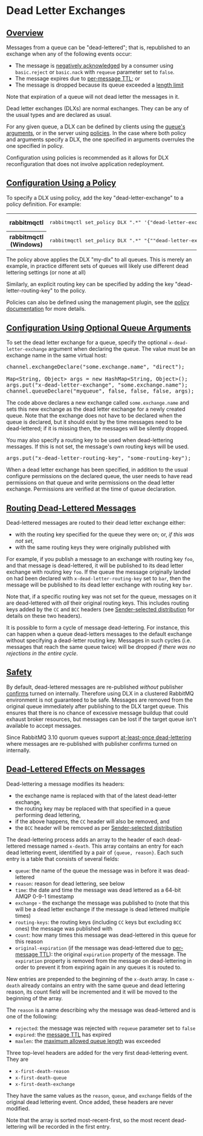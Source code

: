 <!--
Copyright (c) 2007-2021 VMware, Inc. or its affiliates.

All rights reserved. This program and the accompanying materials
are made available under the terms of the under the Apache License,
Version 2.0 (the "License”); you may not use this file except in compliance
with the License. You may obtain a copy of the License at

https://www.apache.org/licenses/LICENSE-2.0

Unless required by applicable law or agreed to in writing, software
distributed under the License is distributed on an "AS IS" BASIS,
WITHOUT WARRANTIES OR CONDITIONS OF ANY KIND, either express or implied.
See the License for the specific language governing permissions and
limitations under the License.
-->

# Dead Letter Exchanges

## <a id="overview" class="anchor" href="#overview">Overview</a>

Messages from a queue can be "dead-lettered"; that is, republished to
an exchange when any of the following events occur:

 * The message is [negatively acknowledged](/confirms.html) by a consumer using `basic.reject` or
   `basic.nack` with `requeue` parameter set to `false`.
 * The message expires due to [per-message TTL](/ttl.html); or
 * The message is dropped because its queue exceeded a [length limit](/maxlength.html)

Note that expiration of a queue will not dead letter the messages in it.

Dead letter exchanges (DLXs) are normal exchanges. They can be
any of the usual types and are declared as usual.

For any given queue, a DLX can be defined by clients using the
[queue's arguments](/queues.html#optional-arguments), or in the server
using [policies](/parameters.html#policies). In the
case where both policy and arguments specify a DLX, the one
specified in arguments overrules the one specified in policy.

Configuration using policies is recommended as it allows for DLX
reconfiguration that does not involve application redeployment.

## <a id="using-policies" class="anchor" href="#using-policies">Configuration Using a Policy</a>

To specify a DLX using policy, add the key "dead-letter-exchange"
to a policy definition. For example:

<table>
  <tr>
    <th>rabbitmqctl</th>
    <td>
<pre class="lang-bash">
rabbitmqctl set_policy DLX ".*" '{"dead-letter-exchange":"my-dlx"}' --apply-to queues
</pre>
    </td>
  </tr>
  <tr>
    <th>rabbitmqctl (Windows)</th>
    <td>
<pre class="lang-powershell">
rabbitmqctl set_policy DLX ".*" "{""dead-letter-exchange"":""my-dlx""}" --apply-to queues
</pre>
    </td>
  </tr>
</table>

The policy above applies the DLX "my-dlx" to all queues. This is merely an example, in practice
different sets of queues will likely use different dead lettering settings (or none at all)

Similarly, an explicit routing key can be specified by adding
the key "dead-letter-routing-key" to the policy.

Policies can also be defined using the management plugin, see
the [policy documentation](parameters.html#policies) for more details.

## <a id="using-optional-queue-arguments" class="anchor" href="#using-optional-queue-arguments">Configuration Using Optional Queue Arguments</a>

To set the dead letter exchange for a queue, specify
the optional `x-dead-letter-exchange` argument when
declaring the queue. The value must be an exchange name in
the same virtual host:

<pre class="lang-java">
channel.exchangeDeclare("some.exchange.name", "direct");

Map&lt;String, Object&gt; args = new HashMap&lt;String, Object&gt;();
args.put("x-dead-letter-exchange", "some.exchange.name");
channel.queueDeclare("myqueue", false, false, false, args);
</pre>

The code above declares a new exchange called
`some.exchange.name` and sets this new exchange
as the dead letter exchange for a newly created queue.
Note that the exchange does not have to be declared when
the queue is declared, but it should exist by the time
messages need to be dead-lettered; if it is missing then,
the messages will be silently dropped.

You may also specify a routing key to be used when
dead-lettering messages.  If this is not set, the
message's own routing keys will be used.

<pre class="lang-java">
args.put("x-dead-letter-routing-key", "some-routing-key");
</pre>

When a dead letter exchange has been specified, in addition to
the usual configure permissions on the declared queue, the user
needs to have read permissions on that queue and write
permissions on the dead letter exchange. Permissions are
verified at the time of queue declaration.

## <a id="routing" class="anchor" href="#routing">Routing Dead-Lettered Messages</a>

Dead-lettered messages are routed to their dead letter
exchange either:

 * with the routing key specified for the queue they
   were on; or, _if this was not set_,
 * with the same routing keys they were originally
   published with

For example, if you publish a message to an exchange with
routing key `foo`, and that message is
dead-lettered, it will be published to its dead letter
exchange with routing key `foo`.  If the queue
the message originally landed on had been declared with
`x-dead-letter-routing-key` set to
`bar`, then the message will be published to
its dead letter exchange with routing key
`bar`.

Note that, if a specific routing key was not set for the
queue, messages on it are dead-lettered with <em>all</em>
their original routing keys.  This includes routing keys
added by the `CC` and `BCC` headers
(see [Sender-selected distribution](sender-selected.html) for details on these two headers).


It is possible to form a cycle of message dead-lettering.  For
instance, this can happen when a queue dead-letters
messages to the default exchange without specifying a
dead-letter routing key.  Messages in such cycles (i.e.
messages that reach the same queue twice) will be
dropped <em>if there was no rejections in the entire cycle</em>.

## <a id="safety" class="anchor" href="#safety">Safety</a>

By default, dead-lettered messages are re-published <em>without</em> publisher
[confirms](confirms.html) turned on internally. Therefore using DLX in a clustered
RabbitMQ environment is not guaranteed to be safe. Messages are removed from the
original queue immediately after publishing to the DLX target queue. This ensures
that there is no chance of excessive message buildup that could exhaust broker
resources, but messages can be lost if the target queue isn't available to accept messages.

Since RabbitMQ 3.10 quorum queues support [at-least-once dead-lettering](/quorum-queues.html#dead-lettering)
where messages are re-published with publisher confirms turned on internally.

## <a id="effects" class="anchor" href="#effects">Dead-Lettered Effects on Messages</a>

Dead-lettering a message modifies its headers:

 * the exchange name is replaced with that of the latest dead-letter exchange,
 * the routing key may be replaced with that specified in a queue performing dead lettering,
 * if the above happens, the `CC` header will also be removed, and
 * the `BCC` header will be removed as per [Sender-selected distribution](sender-selected.html)

The dead-lettering process adds an array to the header of
each dead-lettered message named `x-death`.
This array contains an entry for each dead lettering event,
identified by a pair of `{queue, reason}`.
Each such entry is a table that consists
of several fields:

 * `queue`: the name of the queue the message was in before it was dead-lettered
 * `reason`: reason for dead lettering, see below
 * `time`: the date and time the message was dead lettered as a 64-bit AMQP 0-9-1 timestamp
 * `exchange` - the exchange the message was published to (note that this will be a dead letter
    exchange if the message is dead lettered multiple times)
 * `routing-keys`: the routing keys (including `CC` keys but excluding
   `BCC` ones) the message was published with
 * `count`: how many times this message was dead-lettered in this queue for this reason
 * `original-expiration` (if the message was dead-lettered due to [per-message TTL](ttl.html#per-message-ttl)): the
   original `expiration` property of the message. The `expiration` property is removed from the
   message on dead-lettering in order to prevent it from expiring again in any queues it is routed to.

New entries are prepended to the beginning of the `x-death`
array. In case `x-death` already contains an entry with
the same queue and dead lettering reason, its count field will be
incremented and it will be moved to the beginning of the array.

The `reason` is a name describing why the
message was dead-lettered and is one of the following:

 * `rejected`: the message was rejected with `requeue` parameter set to `false`
 * `expired`: the [message TTL](/ttl.html) has expired
 * `maxlen`: the [maximum allowed queue length](/maxlength.html) was exceeded

Three top-level headers are added for the very first dead-lettering
event. They are

 * `x-first-death-reason`
 * `x-first-death-queue`
 * `x-first-death-exchange`

They have the same values as the `reason`, `queue`,
and `exchange` fields of the original dead lettering event.
Once added, these headers are never modified.

Note that the array is sorted most-recent-first, so the
most recent dead-lettering will be recorded in the first
entry.
